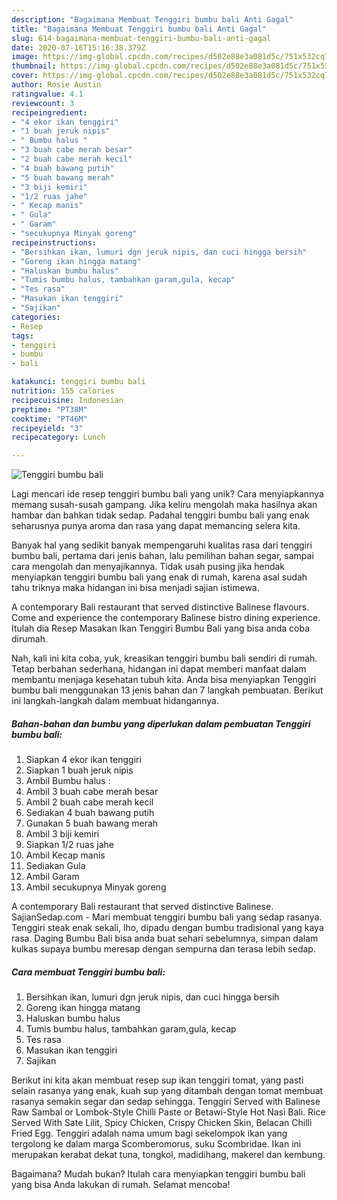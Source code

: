 ```yaml
---
description: "Bagaimana Membuat Tenggiri bumbu bali Anti Gagal"
title: "Bagaimana Membuat Tenggiri bumbu bali Anti Gagal"
slug: 614-bagaimana-membuat-tenggiri-bumbu-bali-anti-gagal
date: 2020-07-16T15:16:38.379Z
image: https://img-global.cpcdn.com/recipes/d502e88e3a081d5c/751x532cq70/tenggiri-bumbu-bali-foto-resep-utama.jpg
thumbnail: https://img-global.cpcdn.com/recipes/d502e88e3a081d5c/751x532cq70/tenggiri-bumbu-bali-foto-resep-utama.jpg
cover: https://img-global.cpcdn.com/recipes/d502e88e3a081d5c/751x532cq70/tenggiri-bumbu-bali-foto-resep-utama.jpg
author: Rosie Austin
ratingvalue: 4.1
reviewcount: 3
recipeingredient:
- "4 ekor ikan tenggiri"
- "1 buah jeruk nipis"
- " Bumbu halus "
- "3 buah cabe merah besar"
- "2 buah cabe merah kecil"
- "4 buah bawang putih"
- "5 buah bawang merah"
- "3 biji kemiri"
- "1/2 ruas jahe"
- " Kecap manis"
- " Gula"
- " Garam"
- "secukupnya Minyak goreng"
recipeinstructions:
- "Bersihkan ikan, lumuri dgn jeruk nipis, dan cuci hingga bersih"
- "Goreng ikan hingga matang"
- "Haluskan bumbu halus"
- "Tumis bumbu halus, tambahkan garam,gula, kecap"
- "Tes rasa"
- "Masukan ikan tenggiri"
- "Sajikan"
categories:
- Resep
tags:
- tenggiri
- bumbu
- bali

katakunci: tenggiri bumbu bali 
nutrition: 155 calories
recipecuisine: Indonesian
preptime: "PT38M"
cooktime: "PT46M"
recipeyield: "3"
recipecategory: Lunch

---
```



![Tenggiri bumbu bali](https://img-global.cpcdn.com/recipes/d502e88e3a081d5c/751x532cq70/tenggiri-bumbu-bali-foto-resep-utama.jpg)

Lagi mencari ide resep tenggiri bumbu bali yang unik? Cara menyiapkannya memang susah-susah gampang. Jika keliru mengolah maka hasilnya akan hambar dan bahkan tidak sedap. Padahal tenggiri bumbu bali yang enak seharusnya punya aroma dan rasa yang dapat memancing selera kita.

Banyak hal yang sedikit banyak mempengaruhi kualitas rasa dari tenggiri bumbu bali, pertama dari jenis bahan, lalu pemilihan bahan segar, sampai cara mengolah dan menyajikannya. Tidak usah pusing jika hendak menyiapkan tenggiri bumbu bali yang enak di rumah, karena asal sudah tahu triknya maka hidangan ini bisa menjadi sajian istimewa.

A contemporary Bali restaurant that served distinctive Balinese flavours. Come and experience the contemporary Balinese bistro dining experience. Itulah dia Resep Masakan Ikan Tenggiri Bumbu Bali yang bisa anda coba dirumah.


Nah, kali ini kita coba, yuk, kreasikan tenggiri bumbu bali sendiri di rumah. Tetap berbahan sederhana, hidangan ini dapat memberi manfaat dalam membantu menjaga kesehatan tubuh kita. Anda bisa menyiapkan Tenggiri bumbu bali menggunakan 13 jenis bahan dan 7 langkah pembuatan. Berikut ini langkah-langkah dalam membuat hidangannya.

<!--inarticleads1-->

##### Bahan-bahan dan bumbu yang diperlukan dalam pembuatan Tenggiri bumbu bali:

1. Siapkan 4 ekor ikan tenggiri
1. Siapkan 1 buah jeruk nipis
1. Ambil  Bumbu halus :
1. Ambil 3 buah cabe merah besar
1. Ambil 2 buah cabe merah kecil
1. Sediakan 4 buah bawang putih
1. Gunakan 5 buah bawang merah
1. Ambil 3 biji kemiri
1. Siapkan 1/2 ruas jahe
1. Ambil  Kecap manis
1. Sediakan  Gula
1. Ambil  Garam
1. Ambil secukupnya Minyak goreng


A contemporary Bali restaurant that served distinctive Balinese. SajianSedap.com - Mari membuat tenggiri bumbu bali yang sedap rasanya. Tenggiri steak enak sekali, lho, dipadu dengan bumbu tradisional yang kaya rasa. Daging Bumbu Bali bisa anda buat sehari sebelumnya, simpan dalam kulkas supaya bumbu meresap dengan sempurna dan terasa lebih sedap. 

<!--inarticleads2-->

##### Cara membuat Tenggiri bumbu bali:

1. Bersihkan ikan, lumuri dgn jeruk nipis, dan cuci hingga bersih
1. Goreng ikan hingga matang
1. Haluskan bumbu halus
1. Tumis bumbu halus, tambahkan garam,gula, kecap
1. Tes rasa
1. Masukan ikan tenggiri
1. Sajikan


Berikut ini kita akan membuat resep sup ikan tenggiri tomat, yang pasti selain rasanya yang enak, kuah sup yang ditambah dengan tomat membuat rasanya semakin segar dan sedap sehingga. Tenggiri Served with Balinese Raw Sambal or Lombok-Style Chilli Paste or Betawi-Style Hot Nasi Bali. Rice Served With Sate Lilit, Spicy Chicken, Crispy Chicken Skin, Belacan Chilli Fried Egg. Tenggiri adalah nama umum bagi sekelompok ikan yang tergolong ke dalam marga Scomberomorus, suku Scombridae. Ikan ini merupakan kerabat dekat tuna, tongkol, madidihang, makerel dan kembung. 

Bagaimana? Mudah bukan? Itulah cara menyiapkan tenggiri bumbu bali yang bisa Anda lakukan di rumah. Selamat mencoba!

